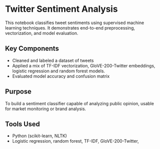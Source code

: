 # Twitter Sentiment Analysis

This notebook classifies tweet sentiments using supervised machine learning techniques. It demonstrates end-to-end preprocessing, vectorization, and model evaluation.

## Key Components
- Cleaned and labeled a dataset of tweets
- Applied a mix of TF-IDF vectorization, GloVE-200-Twitter embeddings, logistic regression and random forest models. 
- Evaluated model accuracy and confusion matrix

## Purpose
To build a sentiment classifier capable of analyzing public opinion, usable for market monitoring or brand analysis.

## Tools Used
- Python (scikit-learn, NLTK)
- Logistic regression, random forest, TF-IDF, GloVE-200-Twitter, 
